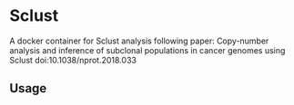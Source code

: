 # Sclust
A docker container for Sclust analysis following paper:
Copy-number analysis and inference of subclonal populations in cancer genomes using Sclust
doi:10.1038/nprot.2018.033

## Usage
